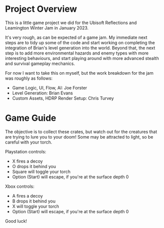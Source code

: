 # Project Overview

This is a little game project we did for the Ubisoft Reflections and Leamington Winter Jam in January 2023.

It's very rough, as can be expected of a game jam. My immediate next steps are to tidy up some of the code and start working on completing the integration of Brian's level generation into the world. Beyond that, the next step is to add more environmental hazards and enemy types with more interesting behaviours, and start playing around with more advanced stealth and survival gameplay mechanics.

For now I want to take this on myself, but the work breakdown for the jam was roughly as follows:

- Game Logic, UI, Flow, AI: Joe Forster
- Level Generation: Brian Evans
- Custom Assets, HDRP Render Setup: Chris Turvey

# Game Guide

The objective is to collect these crates, but watch out for the creatures that are trying to lure you to your doom! Some may be attracted to light, so be careful with your torch.

Playstation controls:
- X fires a decoy
- O drops it behind you
- Square will toggle your torch
- Option (Start) will escape, if you're at the surface depth 0

Xbox controls:
- A fires a decoy
- B drops it behind you
- X will toggle your torch
- Option (Start) will escape, if you're at the surface depth 0

Good luck!
